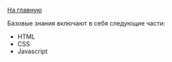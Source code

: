 <a href="https://github.com/js-machine/dashboard/blob/master/README.md">На главную</a>

Базовые знания включают в себя следующие части:
 <ul>
  <li>HTML</li>
  <li>CSS</li>
  <li>Javascript</li>
</ul> 
